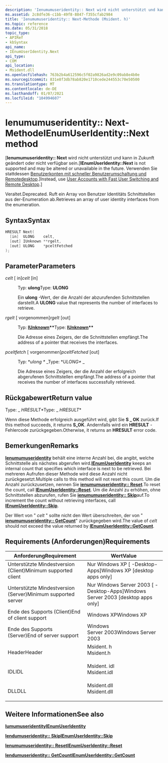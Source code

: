 ```yaml
---
description: 'Ienumumuseridentity:: Next wird nicht unterstützt und kann in Zukunft geändert oder nicht verfügbar sein. Verwenden Sie stattdessen Benutzerkonten mit schneller Benutzerumschaltung und Remotedesktop.'
ms.assetid: 2c8dfe36-c1bb-49f8-8847-f355cfab2984
title: 'Ienumumuseridentity:: Next-Methode (Msident. h)'
ms.topic: reference
ms.date: 05/31/2018
topic_type:
- APIRef
- kbSyntax
api_name:
- IEnumUserIdentity.Next
api_type:
- COM
api_location:
- Msident.dll
ms.openlocfilehash: 763b2b4a612596c5f02a9826ad2e9c09ab8e4b0e
ms.sourcegitcommit: 831e8f3db78ab820e1710cede244553c70e50500
ms.translationtype: MT
ms.contentlocale: de-DE
ms.lasthandoff: 01/07/2021
ms.locfileid: "104994607"
---
```

# <a name="ienumuseridentitynext-method"></a><span data-ttu-id="98484-104">Ienumumuseridentity:: Next-Methode</span><span class="sxs-lookup"><span data-stu-id="98484-104">IEnumUserIdentity::Next method</span></span>

<span data-ttu-id="98484-105">\[**Ienumumuseridentity:: Next** wird nicht unterstützt und kann in Zukunft geändert oder nicht verfügbar sein.</span><span class="sxs-lookup"><span data-stu-id="98484-105">\[**IEnumUserIdentity::Next** is not supported and may be altered or unavailable in the future.</span></span> <span data-ttu-id="98484-106">Verwenden Sie stattdessen [Benutzerkonten mit schneller Benutzerumschaltung und Remotedesktop](fastuserswitching.md).\]</span><span class="sxs-lookup"><span data-stu-id="98484-106">Instead, use [User Accounts with Fast User Switching and Remote Desktop](fastuserswitching.md).\]</span></span>

<span data-ttu-id="98484-107">Veraltet.</span><span class="sxs-lookup"><span data-stu-id="98484-107">Deprecated.</span></span> <span data-ttu-id="98484-108">Ruft ein Array von Benutzer Identitäts Schnittstellen aus der-Enumeration ab.</span><span class="sxs-lookup"><span data-stu-id="98484-108">Retrieves an array of user identity interfaces from the enumeration.</span></span>

## <a name="syntax"></a><span data-ttu-id="98484-109">Syntax</span><span class="sxs-lookup"><span data-stu-id="98484-109">Syntax</span></span>


```C++
HRESULT Next(
  [in]  ULONG    celt,
  [out] IUnknown **rgelt,
  [out] ULONG    *pceltFetched
);
```



## <a name="parameters"></a><span data-ttu-id="98484-110">Parameter</span><span class="sxs-lookup"><span data-stu-id="98484-110">Parameters</span></span>

<dl> <dt>

<span data-ttu-id="98484-111">*celt* \[ in\]</span><span class="sxs-lookup"><span data-stu-id="98484-111">*celt* \[in\]</span></span>
</dt> <dd>

<span data-ttu-id="98484-112">Typ: **ulong**</span><span class="sxs-lookup"><span data-stu-id="98484-112">Type: **ULONG**</span></span>

<span data-ttu-id="98484-113">Ein **ulong** -Wert, der die Anzahl der abzurufenden Schnittstellen darstellt.</span><span class="sxs-lookup"><span data-stu-id="98484-113">A **ULONG** value that represents the number of interfaces to retrieve.</span></span>

</dd> <dt>

<span data-ttu-id="98484-114">*rgelt* \[ vorgenommen\]</span><span class="sxs-lookup"><span data-stu-id="98484-114">*rgelt* \[out\]</span></span>
</dt> <dd>

<span data-ttu-id="98484-115">Typ: **[ **IUnknown**](/windows/win32/api/unknwn/nn-unknwn-iunknown)\*\***</span><span class="sxs-lookup"><span data-stu-id="98484-115">Type: **[**IUnknown**](/windows/win32/api/unknwn/nn-unknwn-iunknown)\*\***</span></span>

<span data-ttu-id="98484-116">Die Adresse eines Zeigers, der die Schnittstellen empfängt.</span><span class="sxs-lookup"><span data-stu-id="98484-116">The address of a pointer that receives the interfaces.</span></span>

</dd> <dt>

<span data-ttu-id="98484-117">*pceltfetch* \[ vorgenommen\]</span><span class="sxs-lookup"><span data-stu-id="98484-117">*pceltFetched* \[out\]</span></span>
</dt> <dd>

<span data-ttu-id="98484-118">Typ: \**ulong \** _</span><span class="sxs-lookup"><span data-stu-id="98484-118">Type: \**ULONG\** _</span></span>

<span data-ttu-id="98484-119">Die Adresse eines Zeigers, der die Anzahl der erfolgreich abgerufenen Schnittstellen empfängt.</span><span class="sxs-lookup"><span data-stu-id="98484-119">The address of a pointer that receives the number of interfaces successfully retrieved.</span></span>

</dd> </dl>

## <a name="return-value"></a><span data-ttu-id="98484-120">Rückgabewert</span><span class="sxs-lookup"><span data-stu-id="98484-120">Return value</span></span>

<span data-ttu-id="98484-121">Type: _ *HRESULT*\*</span><span class="sxs-lookup"><span data-stu-id="98484-121">Type: _ *HRESULT*\*</span></span>

<span data-ttu-id="98484-122">Wenn diese Methode erfolgreich ausgeführt wird, gibt Sie **S \_ OK** zurück.</span><span class="sxs-lookup"><span data-stu-id="98484-122">If this method succeeds, it returns **S\_OK**.</span></span> <span data-ttu-id="98484-123">Andernfalls wird ein **HRESULT** -Fehlercode zurückgegeben.</span><span class="sxs-lookup"><span data-stu-id="98484-123">Otherwise, it returns an **HRESULT** error code.</span></span>

## <a name="remarks"></a><span data-ttu-id="98484-124">Bemerkungen</span><span class="sxs-lookup"><span data-stu-id="98484-124">Remarks</span></span>

<span data-ttu-id="98484-125">[**Ienumumuseridentity**](ienumuseridentity.md) behält eine interne Anzahl bei, die angibt, welche Schnittstelle als nächstes abgerufen wird.</span><span class="sxs-lookup"><span data-stu-id="98484-125">[**IEnumUserIdentity**](ienumuseridentity.md) keeps an internal count that specifies which interface is next to be retrieved.</span></span> <span data-ttu-id="98484-126">Bei mehreren Aufrufen dieser Methode wird diese Anzahl nicht zurückgesetzt.</span><span class="sxs-lookup"><span data-stu-id="98484-126">Multiple calls to this method will not reset this count.</span></span> <span data-ttu-id="98484-127">Um die Anzahl zurückzusetzen, nennen Sie [**ienumumuseridentity:: Reset**](ienumuseridentity-reset.md).</span><span class="sxs-lookup"><span data-stu-id="98484-127">To reset the count, call [**IEnumUserIdentity::Reset**](ienumuseridentity-reset.md).</span></span> <span data-ttu-id="98484-128">Um die Anzahl zu erhöhen, ohne Schnittstellen abzurufen, rufen Sie [**ienumumuseridentity:: Skip**](ienumuseridentity-skip.md)auf.</span><span class="sxs-lookup"><span data-stu-id="98484-128">To increment the count without retrieving interfaces, call [**IEnumUserIdentity::Skip**](ienumuseridentity-skip.md).</span></span>

<span data-ttu-id="98484-129">Der Wert von " *celt* " sollte nicht den Wert überschreiten, der von " [**ienumumuseridentity:: GetCount**](ienumuseridentity-getcount.md)" zurückgegeben wird.</span><span class="sxs-lookup"><span data-stu-id="98484-129">The value of *celt* should not exceed the value returned by [**IEnumUserIdentity::GetCount**](ienumuseridentity-getcount.md).</span></span>

## <a name="requirements"></a><span data-ttu-id="98484-130">Requirements (Anforderungen)</span><span class="sxs-lookup"><span data-stu-id="98484-130">Requirements</span></span>



| <span data-ttu-id="98484-131">Anforderung</span><span class="sxs-lookup"><span data-stu-id="98484-131">Requirement</span></span> | <span data-ttu-id="98484-132">Wert</span><span class="sxs-lookup"><span data-stu-id="98484-132">Value</span></span> |
|-------------------------------------|----------------------------------------------------------------------------------------|
| <span data-ttu-id="98484-133">Unterstützte Mindestversion (Client)</span><span class="sxs-lookup"><span data-stu-id="98484-133">Minimum supported client</span></span><br/> | <span data-ttu-id="98484-134">Nur Windows XP \[ -Desktop-Apps\]</span><span class="sxs-lookup"><span data-stu-id="98484-134">Windows XP \[desktop apps only\]</span></span><br/>                                            |
| <span data-ttu-id="98484-135">Unterstützte Mindestversion (Server)</span><span class="sxs-lookup"><span data-stu-id="98484-135">Minimum supported server</span></span><br/> | <span data-ttu-id="98484-136">Nur Windows Server 2003 \[ -Desktop-Apps\]</span><span class="sxs-lookup"><span data-stu-id="98484-136">Windows Server 2003 \[desktop apps only\]</span></span><br/>                                   |
| <span data-ttu-id="98484-137">Ende des Supports (Client)</span><span class="sxs-lookup"><span data-stu-id="98484-137">End of client support</span></span><br/>    | <span data-ttu-id="98484-138">Windows XP</span><span class="sxs-lookup"><span data-stu-id="98484-138">Windows XP</span></span><br/>                                                                  |
| <span data-ttu-id="98484-139">Ende des Supports (Server)</span><span class="sxs-lookup"><span data-stu-id="98484-139">End of server support</span></span><br/>    | <span data-ttu-id="98484-140">Windows Server 2003</span><span class="sxs-lookup"><span data-stu-id="98484-140">Windows Server 2003</span></span><br/>                                                         |
| <span data-ttu-id="98484-141">Header</span><span class="sxs-lookup"><span data-stu-id="98484-141">Header</span></span><br/>                   | <dl> <span data-ttu-id="98484-142"><dt>Msident. h</dt></span><span class="sxs-lookup"><span data-stu-id="98484-142"><dt>Msident.h</dt></span></span> </dl>   |
| <span data-ttu-id="98484-143">IDL</span><span class="sxs-lookup"><span data-stu-id="98484-143">IDL</span></span><br/>                      | <dl> <span data-ttu-id="98484-144"><dt>Msident. idl</dt></span><span class="sxs-lookup"><span data-stu-id="98484-144"><dt>Msident.idl</dt></span></span> </dl> |
| <span data-ttu-id="98484-145">DLL</span><span class="sxs-lookup"><span data-stu-id="98484-145">DLL</span></span><br/>                      | <dl> <span data-ttu-id="98484-146"><dt>Msident.dll</dt></span><span class="sxs-lookup"><span data-stu-id="98484-146"><dt>Msident.dll</dt></span></span> </dl> |



## <a name="see-also"></a><span data-ttu-id="98484-147">Weitere Informationen</span><span class="sxs-lookup"><span data-stu-id="98484-147">See also</span></span>

<dl> <dt>

[<span data-ttu-id="98484-148">**Iumumuseridentity**</span><span class="sxs-lookup"><span data-stu-id="98484-148">**IEnumUserIdentity**</span></span>](ienumuseridentity.md)
</dt> <dt>

[<span data-ttu-id="98484-149">**Iendumuseridentity:: Skip**</span><span class="sxs-lookup"><span data-stu-id="98484-149">**IEnumUserIdentity::Skip**</span></span>](ienumuseridentity-skip.md)
</dt> <dt>

[<span data-ttu-id="98484-150">**Ienumumuseridentity:: Reset**</span><span class="sxs-lookup"><span data-stu-id="98484-150">**IEnumUserIdentity::Reset**</span></span>](ienumuseridentity-reset.md)
</dt> <dt>

[<span data-ttu-id="98484-151">**Iendumuseridentity:: GetCount**</span><span class="sxs-lookup"><span data-stu-id="98484-151">**IEnumUserIdentity::GetCount**</span></span>](ienumuseridentity-getcount.md)
</dt> </dl>

 

 
